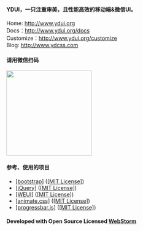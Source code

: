 #### YDUI，一只注重审美，且性能高效的移动端&微信UI。

Home: <a href="http://www.ydui.org">http://www.ydui.org</a>  
Docs：<a href="http://www.ydui.org/docs">http://www.ydui.org/docs</a>  
Customize：<a href="http://www.ydui.org/customize">http://www.ydui.org/customize</a>  
Blog: <a href="http://www.ydcss.com">http://www.ydcss.com</a>

#### 请用微信扫码
<img width="222" height="222" src="http://static.ydcss.com/ydui/img/qrcode.png" />

#### 参考、使用的项目

* <a href="https://github.com/twbs/bootstrap" target="_blank">[bootstrap]</a> (<a href="https://github.com/twbs/bootstrap/blob/master/LICENSE" target="_blank">[MIT License]</a>)
* <a href="https://github.com/jquery/jquery" target="_blank">[jQuery]</a> (<a href="https://github.com/jquery/jquery/blob/master/LICENSE.txt" target="_blank">[MIT License]</a>)
* <a href="https://github.com/weui/weui" target="_blank">[WEUI]</a> (<a href="https://github.com/weui/weui" target="_blank">[MIT License]</a>)
* <a href="https://github.com/daneden/animate.css" target="_blank">[animate.css]</a> (<a href="https://github.com/daneden/animate.css/blob/master/LICENSE" target="_blank">[MIT License]</a>)
* <a href="https://github.com/kimmobrunfeldt/progressbar.js" target="_blank">[progressbar.js]</a> (<a href="https://github.com/kimmobrunfeldt/progressbar.js/blob/master/LICENSE" target="_blank">[MIT License]</a>)

#### Developed with Open Source Licensed <a href="http://www.jetbrains.com/webstorm/" target="_blank">WebStorm</a>